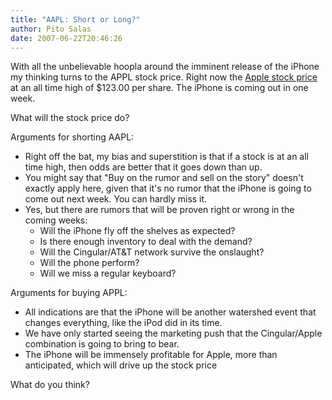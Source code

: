 ```yaml
---
title: "AAPL: Short or Long?"
author: Pito Salas
date: 2007-06-22T20:46:26
---
```




With all the unbelievable hoopla around the imminent release of the iPhone my
thinking turns to the APPL stock price. Right now the [Apple stock
price](<http://finance.yahoo.com/q?d=t&s=AAPL>) at an all time high of $123.00
per share. The iPhone is coming out in one week.

What will the stock price do?

Arguments for shorting AAPL:

  * Right off the bat, my bias and superstition is that if a stock is at an all time high, then odds are better that it goes down than up.
  * You might say that "Buy on the rumor and sell on the story" doesn't exactly apply here, given that it's no rumor that the iPhone is going to come out next week. You can hardly miss it.
  * Yes, but there are rumors that will be proven right or wrong in the coming weeks:
    * Will the iPhone fly off the shelves as expected?
    * Is there enough inventory to deal with the demand?
    * Will the Cingular/AT&T network survive the onslaught? 
    * Will the phone perform?
    * Will we miss a regular keyboard?

Arguments for buying APPL:  

  * All indications are that the iPhone will be another watershed event that changes everything, like the iPod did in its time.
  * We have only started seeing the marketing push that the Cingular/Apple combination is going to bring to bear.
  * The iPhone will be immensely profitable for Apple, more than anticipated, which will drive up the stock price

What do you think?


